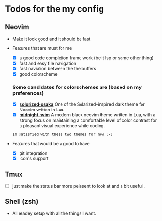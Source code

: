 # Todos for the my config

## Neovim
* Make it look good and it should be fast
* Features that are must for me
    - [x] a good code completion frame work (be it lsp or some other thing)
    - [x] fast and easy file navigation
    - [x] fast naviation between the the buffers
    - [x] good colorscheme 
    ### Some candidates for colorschemes are (based on my preferences)
    - [x] **[solorized-osaka](https://github.com/craftzdog/solarized-osaka.nvim)** One of the Solarized-inspired dark theme for Neovim written in Lua.
    - [x] **[midnight.nvim](https://github.com/dasupradyumna/midnight.nvim)** A modern black neovim theme written in Lua, 
          with a strong focus on maintaining a comfortable level of color contrast for a pleasant visual experience while coding.

    `Im satisfied with these two themes for now ;-)`

* Features that would be a good to have
    - [x] git integration
    - [x] icon's support

## Tmux
- [ ] just make the status bar more pelesent to look at and a bit usefull.

## Shell (zsh)
* All readey setup with all the things I want.


